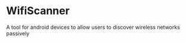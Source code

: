 WifiScanner
===========

A tool for android devices to allow users to discover wireless networks passively